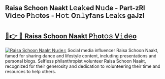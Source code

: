 ## Raisa Schoon Naakt L𝚎a𝚔ed N𝚞𝚍e - Part-zRl Vi𝚍𝚎o P𝚑𝚘tos - H𝚘𝚝 O𝚗𝚕yf𝚊ns L𝚎a𝚔s gaJzI

# <h2><a href="http://kf7123.oniu.top/?m=Raisa+Schoon+Naakt">🔗👉 🔴 Raisa Schoon Naakt P𝚑ot𝚘𝚜 V𝚒d𝚎o</a></h2>

[![Raisa Schoon Naakt Nu𝚍e𝚜](https://i.imgur.com/0qMVB7G.gif)](http://kf7123.oniu.top/?m=Raisa+Schoon+Naakt)
Social media influencer Raisa Schoon Naakt, famed for sharing dance and lifestyle content, including presentations and personal blogs. Selfless philanthropist volunteer Raisa Schoon Naakt, recognized for their generosity and dedication to volunteering their time and resources to help others.  
